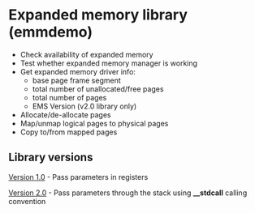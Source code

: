 # Expanded memory library (emmdemo)

- Check availability of expanded memory
- Test whether expanded memory manager is working
- Get expanded memory driver info:
  - base page frame segment
  - total number of unallocated/free pages
  - total number of pages
  - EMS Version (v2.0 library only)
- Allocate/de-allocate pages
- Map/unmap logical pages to physical pages
- Copy to/from mapped pages

## Library versions

[Version 1.0](v1) - Pass parameters in registers

[Version 2.0](v2) - Pass parameters through the stack using **__stdcall** calling convention
